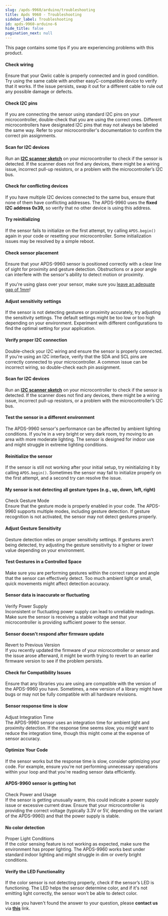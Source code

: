 ```yaml
---
slug: /apds-9960/arduino/troubleshooting
title: Apds 9960 - Troubleshooting
sidebar_label: Troubleshooting
id: apds-9960-arduino-6
hide_title: false
pagination_next: null
---
```


This page contains some tips if you are experiencing problems with this product.

<ExpandableSection title="My sensor won't initialize!">

#### Check wiring
Ensure that your Qwiic cable is properly connected and in good condition. Try using the same cable with another easyC-compatible device to verify that it works. If the issue persists, swap it out for a different cable to rule out any possible damage or defects.

#### Check I2C pins
If you are connecting the sensor using standard I2C pins on your microcontroller, double-check that you are using the correct ones. Different microcontrollers have designated I2C pins that may not always be labeled the same way. Refer to your microcontroller's documentation to confirm the correct pin assignments.

#### Scan for I2C devices
Run an [**I2C scanner sketch**](https://github.com/SolderedElectronics/Soldered-Hacky-Codes/tree/main/I2C_Scanner) on your microcontroller to check if the sensor is detected. If the scanner does not find any devices, there might be a wiring issue, incorrect pull-up resistors, or a problem with the microcontroller’s I2C bus.

#### Check for conflicting devices
If you have multiple I2C devices connected to the same bus, ensure that none of them have conflicting addresses. The APDS-9960 uses the **fixed I2C address 0x39,** so verify that no other device is using this address.

#### Try reinitializing
If the sensor fails to initialize on the first attempt, try calling `APDS.begin()` again in your code or resetting your microcontroller. Some initialization issues may be resolved by a simple reboot.

</ExpandableSection>

<ExpandableSection title="My sensor is not detecting properly!">

#### Check sensor placement
Ensure that your APDS-9960 sensor is positioned correctly with a clear line of sight for proximity and gesture detection. Obstructions or a poor angle can interfere with the sensor's ability to detect motion or proximity.

<InfoBox> If you're using glass over your sensor, make sure you [leave an adequate gap of 1mm](/apds-9960/hardware#window-air-gap)! </InfoBox>

#### Adjust sensitivity settings
If the sensor is not detecting gestures or proximity accurately, try adjusting the sensitivity settings. The default settings might be too low or too high depending on your environment. Experiment with different configurations to find the optimal setting for your application.

#### Verify proper I2C connection
Double-check your I2C wiring and ensure the sensor is properly connected. If you're using an I2C interface, verify that the SDA and SCL pins are correctly connected to your microcontroller. A common issue can be incorrect wiring, so double-check each pin assignment.

#### Scan for I2C devices
Run an [**I2C scanner sketch**](https://github.com/SolderedElectronics/Soldered-Hacky-Codes/tree/main/I2C_Scanner) on your microcontroller to check if the sensor is detected. If the scanner does not find any devices, there might be a wiring issue, incorrect pull-up resistors, or a problem with the microcontroller’s I2C bus.

#### Test the sensor in a different environment
The APDS-9960 sensor's performance can be affected by ambient lighting conditions. If you’re in a very bright or very dark room, try moving to an area with more moderate lighting. The sensor is designed for indoor use and might struggle in extreme lighting conditions.

#### Reinitialize the sensor
If the sensor is still not working after your initial setup, try reinitializing it by calling `APDS.begin()`. Sometimes the sensor may fail to initialize properly on the first attempt, and a second try can resolve the issue.

</ExpandableSection>

<ExpandableSection title="Other common issues">

#### My sensor is not detecting all gesture types (e.g., up, down, left, right)
Check Gesture Mode  
Ensure that the gesture mode is properly enabled in your code. The APDS-9960 supports multiple modes, including gesture detection. If gesture recognition is not activated, the sensor may not detect gestures properly.

#### Adjust Gesture Sensitivity
Gesture detection relies on proper sensitivity settings. If gestures aren’t being detected, try adjusting the gesture sensitivity to a higher or lower value depending on your environment.

#### Test Gestures in a Controlled Space
Make sure you are performing gestures within the correct range and angle that the sensor can effectively detect. Too much ambient light or small, quick movements might affect detection accuracy.

#### Sensor data is inaccurate or fluctuating
Verify Power Supply  
Inconsistent or fluctuating power supply can lead to unreliable readings. Make sure the sensor is receiving a stable voltage and that your microcontroller is providing sufficient power to the sensor.

#### Sensor doesn't respond after firmware update
Revert to Previous Version  
If you recently updated the firmware of your microcontroller or sensor and the issue arose afterward, it might be worth trying to revert to an earlier firmware version to see if the problem persists.

#### Check for Compatibility Issues
Ensure that any libraries you are using are compatible with the version of the APDS-9960 you have. Sometimes, a new version of a library might have bugs or may not be fully compatible with all hardware revisions.

#### Sensor response time is slow
Adjust Integration Time  
The APDS-9960 sensor uses an integration time for ambient light and proximity detection. If the response time seems slow, you might want to reduce the integration time, though this might come at the expense of sensor accuracy.

#### Optimize Your Code
If the sensor works but the response time is slow, consider optimizing your code. For example, ensure you’re not performing unnecessary operations within your loop and that you're reading sensor data efficiently.

#### APDS-9960 sensor is getting hot
Check Power and Usage  
If the sensor is getting unusually warm, this could indicate a power supply issue or excessive current draw. Ensure that your microcontroller is providing the correct voltage (typically 3.3V or 5V, depending on the variant of the APDS-9960) and that the power supply is stable.

#### No color detection
Proper Light Conditions  
If the color sensing feature is not working as expected, make sure the environment has proper lighting. The APDS-9960 works best under standard indoor lighting and might struggle in dim or overly bright conditions.

#### Verify the LED Functionality
If the color sensor is not detecting properly, check if the sensor’s LED is functioning. The LED helps the sensor determine color, and if it's not emitting light correctly, the sensor won't be able to detect color.

</ExpandableSection>

<InfoBox>In case you haven't found the answer to your question, please **contact us** via [**this**](https://soldered.com/contact/) link.</InfoBox>